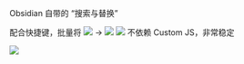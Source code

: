 Obsidian 自带的 “搜索与替换”

配合快捷键，批量将 ![](/images/xxx) → ![](/images/xxx)
![](/images/posts/dfasdf-3.jpeg)
不依赖 Custom JS，非常稳定

![](/images/posts/dfasdf-2.jpeg)